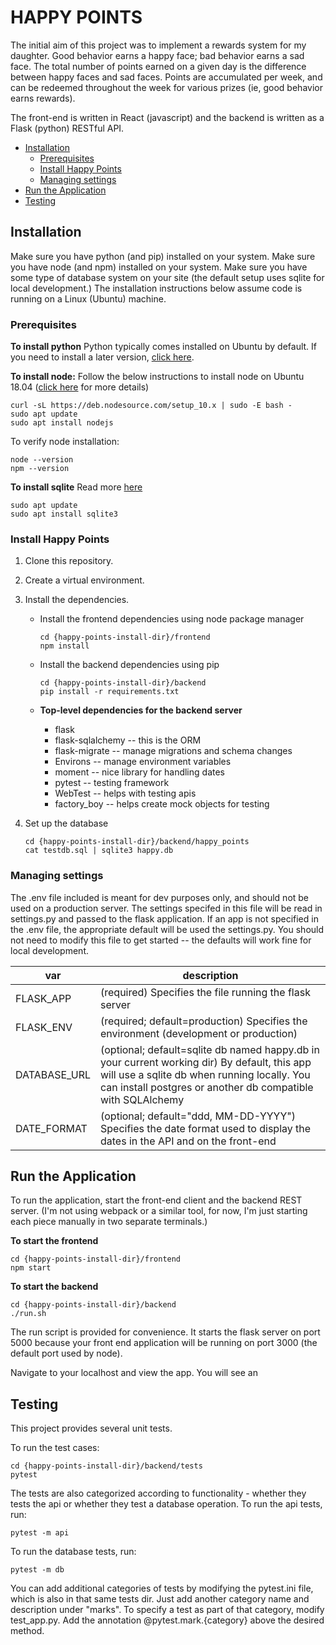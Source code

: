 # HAPPY POINTS

The initial aim of this project was to implement a rewards system for my daughter. Good behavior earns a happy face; bad behavior earns a sad face. The total number of points earned on a given day is the difference between happy faces and sad faces. Points are accumulated per week, and can be redeemed throughout the week for various prizes (ie, good behavior earns rewards).

The front-end is written in React (javascript) and the backend is written as a Flask (python) RESTful API.

- [Installation](#installation)
  * [Prerequisites](#prerequisites)
  * [Install Happy Points](#install-happy-points)
  * [Managing settings](#managing-settings)
- [Run the Application](#run-the-application)
- [Testing](#testing)

## Installation

Make sure you have python (and pip) installed on your system. Make sure you have node (and npm) installed on your system. Make sure you have some type of database system on your site (the default setup uses sqlite for local development.) The installation instructions below assume code is running on a Linux (Ubuntu) machine.

### Prerequisites

**To install python**
Python typically comes installed on Ubuntu by default. If you need to install a later version, [click here](https://linuxize.com/post/how-to-install-python-3-8-on-ubuntu-18-04/).

**To install node:**
Follow the below instructions to install node on Ubuntu 18.04 ([click here](https://linuxize.com/post/how-to-install-node-js-on-ubuntu-18.04/) for more details)
```
curl -sL https://deb.nodesource.com/setup_10.x | sudo -E bash -
sudo apt update
sudo apt install nodejs
```

To verify node installation:
```
node --version
npm --version
```

**To install sqlite**
Read more [here](https://linuxhint.com/install_sqlite_browser_ubuntu_1804/)
```
sudo apt update
sudo apt install sqlite3
```

### Install Happy Points
1. Clone this repository.
2. Create a virtual environment.
3. Install the dependencies.
    * Install the frontend dependencies using node package manager
      ```
      cd {happy-points-install-dir}/frontend
      npm install
      ```
 
    * Install the backend dependencies using pip

      ```
      cd {happy-points-install-dir}/backend
      pip install -r requirements.txt
      ```

    * **Top-level dependencies for the backend server**
      * flask
      * flask-sqlalchemy -- this is the ORM
      * flask-migrate -- manage migrations and schema changes
      * Environs -- manage environment variables
      * moment -- nice library for handling dates
      * pytest -- testing framework
      * WebTest -- helps with testing apis
      * factory_boy -- helps create mock objects for testing

4. Set up the database 
   ```
   cd {happy-points-install-dir}/backend/happy_points
   cat testdb.sql | sqlite3 happy.db
   ```

### Managing settings
The .env file included is meant for dev purposes only, and should not be used on a production server. The settings specifed in this file will be read in settings.py and passed to the flask application. If an app is not specified in the .env file, the appropriate default will be used the settings.py. You should not need to modify this file to get started -- the defaults will work fine for local development.

| var | description |
| -- | -- |
|FLASK_APP| (required) Specifies the file running the flask server|
|FLASK_ENV| (required; default=production) Specifies the environment (development or production)|
|DATABASE_URL| (optional; default=sqlite db named happy.db in your current working dir) By default, this app will use a sqlite db when running locally. You can install postgres or another db compatible with SQLAlchemy |
|DATE_FORMAT| (optional; default="ddd, MM-DD-YYYY") Specifies the date format used to display the dates in the API and on the front-end






## Run the Application

To run the application, start the front-end client and the backend REST server. (I'm not using webpack or a similar tool, for now, I'm just starting each piece manually in two separate terminals.)

**To start the frontend**
```
cd {happy-points-install-dir}/frontend
npm start
```

**To start the backend**
```
cd {happy-points-install-dir}/backend
./run.sh
```

The run script is provided for convenience. It starts the flask server on port 5000 because your front end application will be running on port 3000 (the default port used by node).

Navigate to your localhost and view the app. You will see an 

## Testing

This project provides several unit tests. 

To run the test cases:
```
cd {happy-points-install-dir}/backend/tests
pytest
```

The tests are also categorized according to functionality - whether they tests the api or whether they test a database operation. To run the api tests, run:
```
pytest -m api
```

To run the database tests, run:
```
pytest -m db
````

You can add additional categories of tests by modifying the pytest.ini file, which is also in that same tests dir. Just add another category name and description under "marks". To specify a test as part of that category, modify test_app.py. Add the annotation @pytest.mark.{category} above the desired method.    


